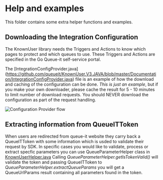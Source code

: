 # Help and examples
This folder contains some extra helper functions and examples.


## Downloading the Integration Configuration
The KnownUser library needs the Triggers and Actions to know which pages to protect and which queues to use. 
These Triggers and Actions are specified in the Go Queue-it self-service portal.

The [IntegrationConfigProvider.java]
(https://github.com/queueit/KnownUser.V3.JAVA/blob/master/Documentation/IntegrationConfigProvider.java) file is an example of how 
the download and caching of the configuration can be done. 
*This is just an example*, but if you make your own downloader, please cache the result for 5 - 10 minutes to limit number of download requests. You should NEVER download the configuration as part of the request handling.

![Configuration Provider flow](https://github.com/queueit/KnownUser.V3.JAVA/blob/master/Documentation/ConfigProviderExample.png)

## Extracting information from QueueITToken
When users are redirected from queue-it website they carry back a QueueITToken with some information which is usded to validate their request by SDK. 
In specific cases you would like to validate, process or extract specfic parameters you can use QueueParameterHelper class in [KnownUserHelper.java](https://github.com/queueit/KnownUser.V3.JAVA/blob/master/Documentation/KnownUserHelper.java)
Calling *QueueParameterHelper.getIsTokenValid()* will validate the token and passing QueueITToken to *QueueParameterHelper.extractQueueParams* you will get a QueueUrlParams result containing all parameters found in the token. 
